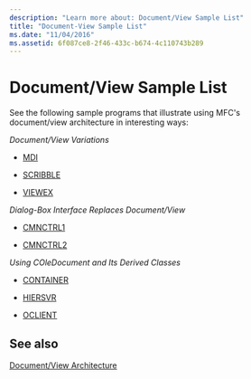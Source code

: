 ```yaml
---
description: "Learn more about: Document/View Sample List"
title: "Document-View Sample List"
ms.date: "11/04/2016"
ms.assetid: 6f087ce8-2f46-433c-b674-4c110743b289
---
```

# Document/View Sample List

See the following sample programs that illustrate using MFC's document/view architecture in interesting ways:

*Document/View Variations*

- [MDI](../overview/visual-cpp-samples.md)

- [SCRIBBLE](../overview/visual-cpp-samples.md)

- [VIEWEX](../overview/visual-cpp-samples.md)

*Dialog-Box Interface Replaces Document/View*

- [CMNCTRL1](../overview/visual-cpp-samples.md)

- [CMNCTRL2](../overview/visual-cpp-samples.md)

*Using COleDocument and Its Derived Classes*

- [CONTAINER](../overview/visual-cpp-samples.md)

- [HIERSVR](../overview/visual-cpp-samples.md)

- [OCLIENT](../overview/visual-cpp-samples.md)

## See also

[Document/View Architecture](document-view-architecture.md)
